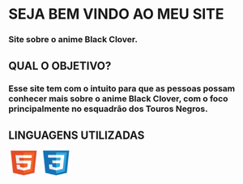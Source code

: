 <h1>SEJA BEM VINDO AO MEU SITE</h1>
<h3>Site sobre o anime Black Clover.</h3>

<h2>QUAL O OBJETIVO?</h2>
<h3>Esse site tem com o intuito para que as pessoas possam conhecer mais sobre o anime Black Clover, 
  com o foco principalmente no esquadrão dos Touros Negros.
</h3>

<h2>LINGUAGENS UTILIZADAS</h2>
<div>
  <img align="center" alt="HTML" height="50" width="60" src="https://raw.githubusercontent.com/devicons/devicon/master/icons/html5/html5-original.svg">
  <img align="center" alt="CSS" height="50" width="60" src="https://raw.githubusercontent.com/devicons/devicon/master/icons/css3/css3-original.svg">
</div>
